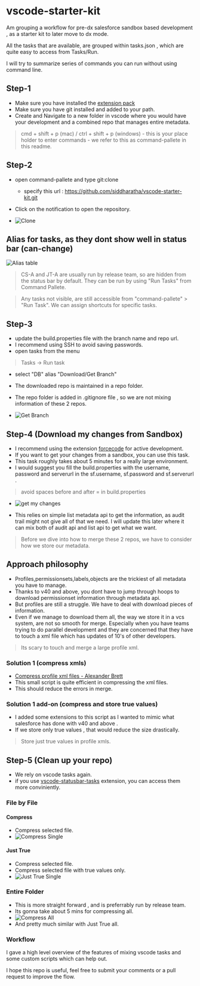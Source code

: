 # vscode-starter-kit
Am grouping a workflow for pre-dx salesforce sandbox based development , as a starter kit to later move to dx mode.

All the tasks that are available, are grouped within tasks.json , which are quite easy to access from Tasks/Run.

I will try to summarize series of commands you can run without using command line.
## Step-1
- Make sure you have installed the [extension pack](https://marketplace.visualstudio.com/items?itemName=siddharatha.schneider-salesforce-developer-extension-pack)
- Make sure you have git installed and added to your path.
- Create and Navigate to a new folder in vscode where you would have your development and a combined repo that manages entire metadata.
> cmd + shift + p (mac) / ctrl + shift + p (windows) - this is your place holder to enter commands - we refer to this as command-pallete in this readme.

## Step-2 
- open command-pallete and type git:clone
    - specify this url : https://github.com/siddharatha/vscode-starter-kit.git
- Click on the notification to open the repository.

- ![Clone](https://raw.githubusercontent.com/siddharatha/vscode-starter-kit-screenshots/master/step1-clone-vscode-starter-kit.gif)

## Alias for tasks, as they dont show well in status bar (can-change)
![Alias table](https://raw.githubusercontent.com/siddharatha/vscode-starter-kit-screenshots/master/alias_table.png)

> CS-A and JT-A are usually run by release team, so are hidden from the status bar by default. They can be run by using "Run Tasks" from Command Pallete.


> Any tasks not visible, are still accessible from "command-pallete" > "Run Task". We can assign shortcuts for specific tasks.
## Step-3
- update the build.properties file with the branch name and repo url.
- I recommend using SSH to avoid saving passwords.
- open tasks from the menu
> Tasks -> Run task
- select "DB" alias "Download/Get Branch"
- The downloaded repo is maintained in a repo folder. 
- The repo folder is added in .gitignore file , so we are not mixing information of these 2 repos.

- ![Get Branch](https://raw.githubusercontent.com/siddharatha/vscode-starter-kit-screenshots/master/stpe2-clone-branch-you-working-on.gif)

## Step-4 (Download my changes from Sandbox)
- I recommend using the extension [forcecode](https://marketplace.visualstudio.com/items?itemName=JohnAaronNelson.ForceCode) for active development.
- If you want to get your changes from a sandbox, you can use this task. 
- This task roughly takes about 5 minutes for a really large environment. 
- I would suggest you fill the build.properties with the username, password and serverurl in the sf.username, sf.password and sf.serverurl .
> avoid spaces  before and after = in build.properties
- ![get my changes](https://raw.githubusercontent.com/siddharatha/vscode-starter-kit-screenshots/master/stpe3-get-my-changes.gif)

- This relies on simple list metadata api to get the information, as audit trail might not give all of that we need. I will update this later where it can mix both of audit api and list api to get what we want.

> Before we dive into how to merge these 2 repos, we have to consider how we store our metadata.

## Approach philosophy
- Profiles,permissionsets,labels,objects are the trickiest of all metadata you have to manage.
- Thanks to v40 and above, you dont have to jump through hoops to download permissionset information through metadata api.
- But profiles are still a struggle. We have to deal with download pieces of information.
- Even if we manage to download them all, the way we store it in a vcs system, are not so smooth for merge. Especially when you have teams trying to do parallel development and they are concerned that they have to touch a xml file which has updates of 10's of other developers.
> Its scary to touch and merge a large profile xml.

### Solution 1 (compress xmls)
- [Compress profile xml files - Alexander Brett](http://alexander-brett.co.uk/2015/01/15/Compress-your-SFDC-profiles.html)
- This small script is quite efficient in compressing the xml files.
- This should reduce the errors in merge.

### Solution 1 add-on (compress and store true values)
- I added some extensions to this script as I wanted to mimic what salesforce has done with v40 and above .
- If we store only true values , that would reduce the size drastically.
> Store just true values in profile xmls.

## Step-5 (Clean up your repo)

- We rely on vscode tasks again.
- if you use [vscode-statusbar-tasks](https://marketplace.visualstudio.com/items?itemName=GuardRex.status-bar-tasks) extension, you can access them more conviniently.

### File by File
#### Compress
- Compress selected file.
- ![Compress Single](https://raw.githubusercontent.com/siddharatha/vscode-starter-kit-screenshots/master/step4-cs-single.gif)

#### Just True
- Compress selected file.
- Compress selected file with true values only.
- ![Just True Single](https://raw.githubusercontent.com/siddharatha/vscode-starter-kit-screenshots/master/step4-justtrue_single.gif)


### Entire Folder
- This is more straight forward , and is preferrably run by release team.
- Its gonna take about 5 mins for compressing all.
- ![Compress All](https://raw.githubusercontent.com/siddharatha/vscode-starter-kit-screenshots/master/step5-cs-all.gif)
- And pretty much similar with Just True all.


### Workflow
I gave a high level overview of the features of mixing vscode tasks and some custom scripts which can help out.

I hope this repo is useful, feel free to submit your comments or a pull request to improve the flow.